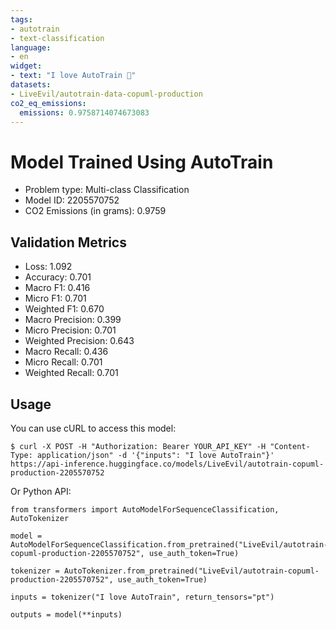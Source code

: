 ```yaml
---
tags:
- autotrain
- text-classification
language:
- en
widget:
- text: "I love AutoTrain 🤗"
datasets:
- LiveEvil/autotrain-data-copuml-production
co2_eq_emissions:
  emissions: 0.9758714074673083
---
```


# Model Trained Using AutoTrain

- Problem type: Multi-class Classification
- Model ID: 2205570752
- CO2 Emissions (in grams): 0.9759

## Validation Metrics

- Loss: 1.092
- Accuracy: 0.701
- Macro F1: 0.416
- Micro F1: 0.701
- Weighted F1: 0.670
- Macro Precision: 0.399
- Micro Precision: 0.701
- Weighted Precision: 0.643
- Macro Recall: 0.436
- Micro Recall: 0.701
- Weighted Recall: 0.701


## Usage

You can use cURL to access this model:

```
$ curl -X POST -H "Authorization: Bearer YOUR_API_KEY" -H "Content-Type: application/json" -d '{"inputs": "I love AutoTrain"}' https://api-inference.huggingface.co/models/LiveEvil/autotrain-copuml-production-2205570752
```

Or Python API:

```
from transformers import AutoModelForSequenceClassification, AutoTokenizer

model = AutoModelForSequenceClassification.from_pretrained("LiveEvil/autotrain-copuml-production-2205570752", use_auth_token=True)

tokenizer = AutoTokenizer.from_pretrained("LiveEvil/autotrain-copuml-production-2205570752", use_auth_token=True)

inputs = tokenizer("I love AutoTrain", return_tensors="pt")

outputs = model(**inputs)
```